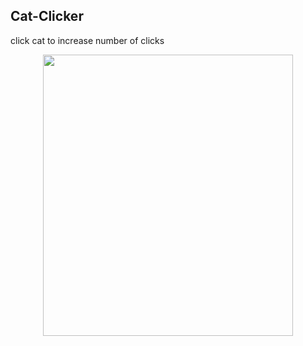 ## Cat-Clicker
click cat to increase number of clicks

<p align="center"><img src="images/GIF.gif" width="400px" height="450px"></p>

